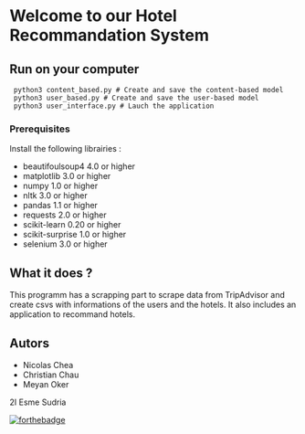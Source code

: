 # Welcome to our Hotel Recommandation System

## Run on your computer

```
 python3 content_based.py # Create and save the content-based model 
 python3 user_based.py # Create and save the user-based model
 python3 user_interface.py # Lauch the application
```

### Prerequisites
Install the following librairies :
- beautifoulsoup4 4.0 or higher
- matplotlib 3.0 or higher
- numpy 1.0 or higher
- nltk 3.0 or higher
- pandas 1.1 or higher
- requests 2.0 or higher
- scikit-learn 0.20 or higher
- scikit-surprise 1.0 or higher
- selenium 3.0 or higher

## What it does ?
This programm has a scrapping part to scrape data from TripAdvisor and create csvs with informations of the users and the hotels.
It also includes an application to recommand hotels.

## Autors

- Nicolas Chea
- Christian Chau
- Meyan Oker

2I Esme Sudria

[![forthebadge](https://forthebadge.com/images/badges/built-with-love.svg)](https://forthebadge.com)
